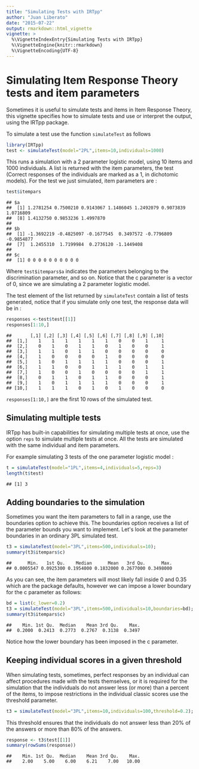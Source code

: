 ```yaml
---
title: "Simulating Tests with IRTpp"
author: "Juan Liberato"
date: "2015-07-22"
output: rmarkdown::html_vignette
vignette: >
  %\VignetteIndexEntry{Simulating Tests with IRTpp}
  %\VignetteEngine{knitr::rmarkdown}
  %\VignetteEncoding{UTF-8}
---
```


Simulating Item Response Theory tests and item parameters
========================================================

Sometimes it is useful to simulate tests and items in Item Response Theory, this vignette specifies how to simulate tests and use or interpret the output, using the IRTpp package.

To simulate a test use the function `simulateTest` as follows

```r
library(IRTpp)
test <- simulateTest(model="2PL",items=10,individuals=1000)
```

This runs a simulation with a 2 parameter logistic model, using 10 items and 1000 individuals. A list is returned with the item parameters, the test (Correct responses of the individuals are marked as a 1, in dichotomic models).
For the test we just simulated, item parameters are : 


```r
test$itempars
```

```
## $a
##  [1] 1.2781254 0.7500210 0.9143067 1.1486045 1.2492079 0.9073839 1.0716809
##  [8] 1.4132750 0.9853236 1.4997870
## 
## $b
##  [1] -1.3692219 -0.4825097 -0.1677545  0.3497572 -0.7796809 -0.9854877
##  [7]  1.2455310  1.7199984  0.2736120 -1.1449408
## 
## $c
##  [1] 0 0 0 0 0 0 0 0 0 0
```

Where `test$itempars$a` indicates the parameters belonging to the discrimination parameter, and so on. Notice that the c parameter is a vector of 0, since we are simulating a 2 parameter logistic model.

The test element of the list returned by `simulateTest` contain a list of tests generated, notice that if you simulate only one test, the response data will be in :


```r
responses <-test$test[[1]]
responses[1:10,]
```

```
##       [,1] [,2] [,3] [,4] [,5] [,6] [,7] [,8] [,9] [,10]
##  [1,]    1    1    1    1    1    1    0    0    1     1
##  [2,]    0    1    0    1    1    0    1    0    0     1
##  [3,]    1    1    0    1    1    0    0    0    0     0
##  [4,]    1    0    0    0    0    1    0    0    0     0
##  [5,]    1    0    1    1    1    1    0    0    0     1
##  [6,]    1    1    0    0    1    1    1    0    1     1
##  [7,]    1    0    0    1    0    0    0    0    1     1
##  [8,]    0    1    1    0    1    1    0    0    0     1
##  [9,]    1    0    1    1    1    1    0    0    0     1
## [10,]    1    1    1    0    1    0    1    0    0     0
```

`responses[1:10,]` are the first 10 rows of the simulated test.


## Simulating multiple tests

IRTpp has built-in capabilities for simulating multiple tests at once, use the option `reps` to simulate multiple tests at once. All the tests are simulated with the same individual and item parameters.

For example simulating 3 tests of the one parameter logistic model :

```r
t = simulateTest(model="1PL",items=4,individuals=5,reps=3)
length(t$test)
```

```
## [1] 3
```

## Adding boundaries to the simulation

Sometimes you want the item parameters to fall in a range, use the boundaries option to achieve this.
The boundaries option receives a list of the parameter bounds you want to implement.
Let's look at the parameter boundaries in an ordinary 3PL simulated test.

```r
t3 = simulateTest(model="3PL",items=500,individuals=10);
summary(t3$itempars$c)
```

```
##      Min.   1st Qu.    Median      Mean   3rd Qu.      Max. 
## 0.0005547 0.0925300 0.1954000 0.1832000 0.2677000 0.3498000
```

As you can see, the item parameters will most likely fall inside 0 and 0.35 which are the package defaults, however we can impose a lower boundary for the c parameter as follows:


```r
bd = list(c_lower=0.2)
t3 = simulateTest(model="3PL",items=500,individuals=10,boundaries=bd);
summary(t3$itempars$c)
```

```
##    Min. 1st Qu.  Median    Mean 3rd Qu.    Max. 
##  0.2000  0.2413  0.2773  0.2767  0.3138  0.3497
```

Notice how the lower boundary has been imposed in the c parameter.

## Keeping individual scores in a given threshold

When simulating tests, sometimes, perfect responses by an individual can affect procedures made with the tests themselves, or it is required for the simulation that the individuals do not answer less (or more) than a percent of the items, to impose restrictions in the individual classic scores use the threshold parameter.


```r
t3 = simulateTest(model="3PL",items=10,individuals=100,threshold=0.2);
```

This threshold ensures that the individuals do not answer less than 20% of the answers or more than 80% of the answers.


```r
response <- t3$test[[1]]
summary(rowSums(response))
```

```
##    Min. 1st Qu.  Median    Mean 3rd Qu.    Max. 
##    2.00    5.00    6.00    6.21    7.00   10.00
```
